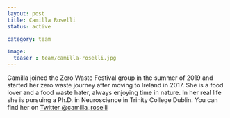 ```yaml
---
layout: post
title: Camilla Roselli
status: active

category: team

image:
  teaser : team/camilla-roselli.jpg
---
```


Camilla joined the Zero Waste Festival group in the summer of 2019 and started her zero waste journey after moving to Ireland in 2017. 
She is a food lover and a food waste hater, always enjoying time in nature.
In her real life she is pursuing a Ph.D. in Neuroscience in Trinity College Dublin.
You can find her on [Twitter @camilla_roselli](https://twitter.com/camilla_roselli)

